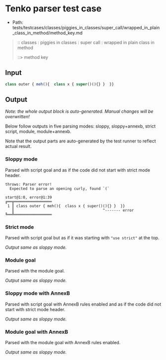 # Tenko parser test case

- Path: tests/testcases/classes/piggies_in_classes/super_call/wrapped_in_plain_class_in_method/method_key.md

> :: classes : piggies in classes : super call : wrapped in plain class in method
>
> ::> method key

## Input

`````js
class outer { meh(){  class x { super()(){} }  }}
`````

## Output

_Note: the whole output block is auto-generated. Manual changes will be overwritten!_

Below follow outputs in five parsing modes: sloppy, sloppy+annexb, strict script, module, module+annexb.

Note that the output parts are auto-generated by the test runner to reflect actual result.

### Sloppy mode

Parsed with script goal and as if the code did not start with strict mode header.

`````
throws: Parser error!
  Expected to parse an opening curly, found `(`

start@1:0, error@1:39
╔══╦═════════════════
 1 ║ class outer { meh(){  class x { super()(){} }  }}
   ║                                        ^------- error
╚══╩═════════════════

`````

### Strict mode

Parsed with script goal but as if it was starting with `"use strict"` at the top.

_Output same as sloppy mode._

### Module goal

Parsed with the module goal.

_Output same as sloppy mode._

### Sloppy mode with AnnexB

Parsed with script goal with AnnexB rules enabled and as if the code did not start with strict mode header.

_Output same as sloppy mode._

### Module goal with AnnexB

Parsed with the module goal with AnnexB rules enabled.

_Output same as sloppy mode._
